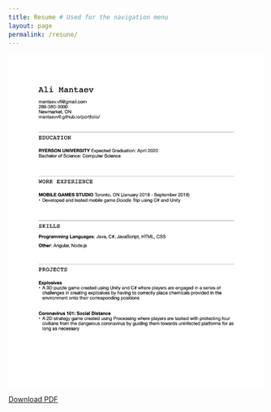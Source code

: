 ```yaml
---
title: Resume # Used for the navigation menu
layout: page
permalink: /resune/
---
```

![Resume](/assets/images/AM_Resume.png)

[Download PDF](/assets/pdfs/AM_Resume.pdf)